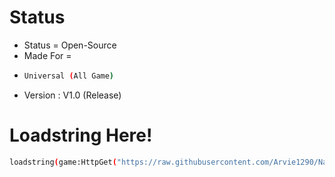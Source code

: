 # Status
- Status = Open-Source
- Made For =
- ```bash
  Universal (All Game)
  ```
- Version : V1.0 (Release)


# Loadstring Here!
```bash
loadstring(game:HttpGet("https://raw.githubusercontent.com/Arvie1290/Natural_Disaster/refs/heads/Steal-A-Brainrot-Modded-Only/SAB_Modded.lua"))()
```
